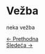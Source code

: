 <link rel="stylesheet" href="/UNIX-beginner-course/assets/css/custom.css">

# Vežba

neka vežba

<div class="nav-buttons-wrapper">
  <div class="nav-left">
    <a href="5_2-permisije_razjasnjene.html" class="button-nav">← Prethodna</a>
  </div>
  <div class="nav-right">
    <a href="5_4-vezbe.html" class="button-nav">Sledeća →</a>
  </div>
</div>